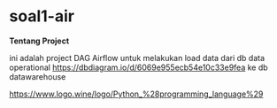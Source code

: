 # soal1-air

**Tentang Project**

ini adalah project DAG Airflow untuk melakukan load data dari db data operational https://dbdiagram.io/d/6069e955ecb54e10c33e9fea ke db datawarehouse

https://www.logo.wine/logo/Python_%28programming_language%29
